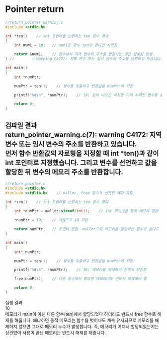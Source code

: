 # Pointer return
```c
//return_pointer_warning.c
#include <stdio.h>

int *ten()    // int 포인터를 반환하는 ten 함수 정의
{
    int num1 = 10;   // num1은 함수 ten이 끝나면 사라짐

    return &num1;    // 함수에서 지역 변수의 주소를 반환하는 것은 잘못된 방법
} //        ↑ warning C4172: 지역 변수 또는 임시 변수의 주소를 반환하고 있습니다.

int main()
{
    int *numPtr;

    numPtr = ten();    // 함수를 호출하고 반환값을 numPtr에 저장

    printf("%d\n", *numPtr);    // 10: 값이 나오긴 하지만 이미 사라진 변수를 출력하고 있음

    return 0;
}
```
컴파일 결과  
return_pointer_warning.c(7): warning C4172: 지역 변수 또는 임시 변수의 주소를 반환하고 있습니다.  
먼저 함수 반환값의 자료형을 지정할 때 int *ten()과 같이 int 포인터로 지정했습니다. 그리고 변수를 선언하고 값을 할당한 뒤 변수의 메모리 주소를 반환합니다.
---

```c
//return_pointer.c
#include <stdio.h>
#include <stdlib.h>    // malloc, free 함수가 선언된 헤더 파일

int *ten()    // int 포인터를 반환하는 ten 함수 정의
{
    int *numPtr = malloc(sizeof(int));    // int 크기만큼 동적 메모리 할당

    *numPtr = 10;    // 역참조로 10 저장

    return numPtr;   // 포인터 반환. malloc으로 메모리를 할당하면 함수가 끝나도 사라지지 않음
}

int main()
{
    int* numPtr;

    numPtr = ten();    // 함수를 호출하고 반환값을 numPtr에 저장

    printf("%d\n", *numPtr);    // 10: 메모리를 해제하기 전까지 안전함

    free(numPtr);    // 다른 함수에서 할당한 메모리라도 반드시 해제해야 함

    return 0;
}
```
실행 결과  
10  
메모리가 main이 아닌 다른 함수(ten)에서 할당되었다 하더라도 반드시 free 함수로 해제를 해줍니다. 왜냐하면 동적 메모리는 함수를 벗어나도 계속 유지되므로 메모리를 해제하지 않으면 그대로 메모리 누수가 발생합니다. 즉, 메모리가 어디서 할당되었는지는 상관없이 사용이 끝난 메모리는 반드시 해제를 해줍니다.
